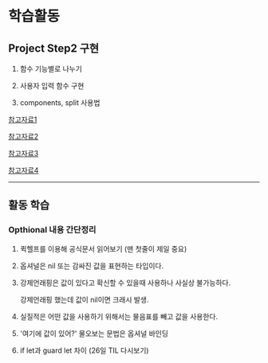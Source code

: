 # 학습활동

## Project Step2 구현

1. 함수 기능별로 나누기

2. 사용자 입력 함수 구현

3. components, split 사용법

[참고자료1](https://0urtrees.tistory.com/95)

[참고자료2](https://velog.io/@minni/Swift-split-VS-components)

[참고자료3](https://zeddios.tistory.com/74)

[참고자료4](https://zeddios.tistory.com/232)

---

## 활동 학습

### Opthional 내용 간단정리

1. 퀵헬프를 이용해 공식문서 읽어보기 (맨 첫줄이 제일 중요)

2. 옵셔널은 nil 또는 감싸진 값을 표현하는 타입이다.

3. 강제언래핑은 값이 있다고 확신할 수 있을때 사용하나 사실상 불가능하다.

   강제언래핑 했는데 값이 nil이면 크래시 발생.

4. 실질적은 어떤 값을 사용하기 위해서는 물음표를 빼고 값을 사용한다.

5. '여기에 값이 있어?' 물오보는 문법은 옵셔널 바인딩

6. if let과 guard let 차이 (26일 TIL 다시보기)
